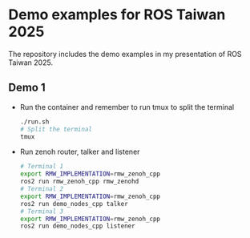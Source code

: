 # Demo examples for ROS Taiwan 2025

The repository includes the demo examples in my presentation of ROS Taiwan 2025.

## Demo 1

* Run the container and remember to run tmux to split the terminal

  ```bash
  ./run.sh
  # Split the terminal
  tmux
  ```

* Run zenoh router, talker and listener

  ```bash
  # Terminal 1
  export RMW_IMPLEMENTATION=rmw_zenoh_cpp
  ros2 run rmw_zenoh_cpp rmw_zenohd
  # Terminal 2
  export RMW_IMPLEMENTATION=rmw_zenoh_cpp
  ros2 run demo_nodes_cpp talker
  # Terminal 3
  export RMW_IMPLEMENTATION=rmw_zenoh_cpp
  ros2 run demo_nodes_cpp listener
  ```
